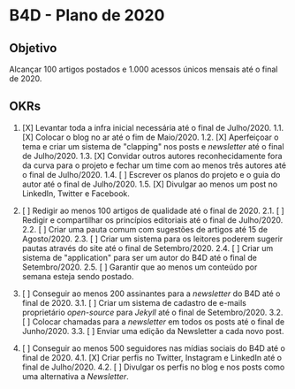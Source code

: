 # B4D - Plano de 2020

## Objetivo

Alcançar 100 artigos postados e 1.000 acessos únicos mensais até o final de 2020.

## OKRs

1. [X] Levantar toda a infra inicial necessária até o final de Julho/2020.
1.1. [X] Colocar o blog no ar até o fim de Maio/2020.
1.2. [X] Aperfeiçoar o tema e criar um sistema de "clapping" nos posts e *newsletter* até o final de Julho/2020.
1.3. [X] Convidar outros autores reconhecidamente fora da curva para o projeto e fechar um time com ao menos três autores até o final de Julho/2020.
1.4. [ ] Escrever os planos do projeto e o guia do autor até o final de Julho/2020.
1.5. [X] Divulgar ao menos um post no LinkedIn, Twitter e Facebook.

2. [ ] Redigir ao menos 100 artigos de qualidade até o final de 2020.
2.1. [ ] Redigir e compartilhar os princípios editoriais até o final de Julho/2020.
2.2. [ ] Criar uma pauta comum com sugestões de artigos até 15 de Agosto/2020.
2.3. [ ] Criar um sistema para os leitores poderem sugerir pautas através do site até o final de Setembro/2020.
2.4. [ ] Criar um sistema de "application" para ser um autor do B4D até o final de Setembro/2020.
2.5. [ ] Garantir que ao menos um conteúdo por semana esteja sendo postado.

3. [ ] Conseguir ao menos 200 assinantes para a *newsletter* do B4D até o final de 2020.
3.1. [ ] Criar um sistema de cadastro de e-mails proprietário *open-source* para *Jekyll* até o final de Setembro/2020.
3.2. [ ] Colocar chamadas para a *newsletter* em todos os posts até o final de Junho/2020.
3.3. [ ] Enviar uma edição da Newsletter a cada novo post.

4. [ ] Conseguir ao menos 500 seguidores nas mídias sociais do B4D até o final de 2020.
4.1. [X] Criar perfis no Twitter, Instagram e LinkedIn até o final de Julho/2020.
4.2. [ ] Divulgar os perfis no blog e nos posts como uma alternativa a *Newsletter*.